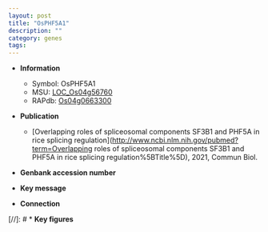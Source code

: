 ```yaml
---
layout: post
title: "OsPHF5A1"
description: ""
category: genes
tags: 
---
```


* **Information**  
    + Symbol: OsPHF5A1  
    + MSU: [LOC_Os04g56760](http://rice.uga.edu/cgi-bin/ORF_infopage.cgi?orf=LOC_Os04g56760)  
    + RAPdb: [Os04g0663300](http://rapdb.dna.affrc.go.jp/viewer/gbrowse_details/irgsp1?name=Os04g0663300)  

* **Publication**  
    + [Overlapping roles of spliceosomal components SF3B1 and PHF5A in rice splicing regulation](http://www.ncbi.nlm.nih.gov/pubmed?term=Overlapping roles of spliceosomal components SF3B1 and PHF5A in rice splicing regulation%5BTitle%5D), 2021, Commun Biol.

* **Genbank accession number**  

* **Key message**  

* **Connection**  

[//]: # * **Key figures**  


